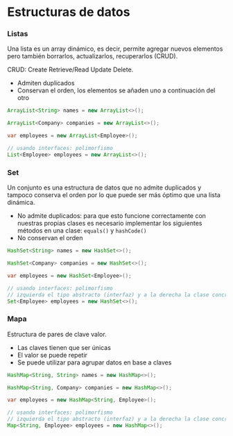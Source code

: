 
# Estructuras de datos

### Listas

Una lista es un array dinámico, es decir, permite agregar nuevos elementos pero también borrarlos, actualizarlos, recuperarlos (CRUD).

CRUD: Create Retrieve/Read Update Delete.

* Admiten duplicados
* Conservan el orden, los elementos se añaden uno a continuación del otro

```java
ArrayList<String> names = new ArrayList<>();

ArrayList<Company> companies = new ArrayList<>();

var employees = new ArrayList<Employee>();

// usando interfaces: polimorfismo
List<Employee> employees = new ArrayList<>();
```

### Set

Un conjunto es una estructura de datos que no admite duplicados y tampoco conserva el orden por lo que puede ser más óptimo que una lista dinámica.

* No admite duplicados: para que esto funcione correctamente con nuestras propias clases es necesario implementar los siguientes métodos en una clase: ``equals()`` y ``hashCode()``
* No conservan el orden

```java
HashSet<String> names = new HashSet<>();

HashSet<Company> companies = new HashSet<>();

var employees = new HashSet<Employee>();

// usando interfaces: polimorfismo
// izquierda el tipo abstracto (interfaz) y a la derecha la clase concreta
Set<Employee> employees = new HashSet<>();

```

### Mapa

Estructura de pares de clave valor. 

* Las claves tienen que ser únicas
* El valor se puede repetir
* Se puede utilizar para agrupar datos en base a claves

```java
HashMap<String, String> names = new HashMap<>();

HashMap<String, Company> companies = new HashMap<>();

var employees = new HashMap<String, Employee>();

// usando interfaces: polimorfismo
// izquierda el tipo abstracto (interfaz) y a la derecha la clase concreta
Map<String, Employee> employees = new HashMap<>();
```

